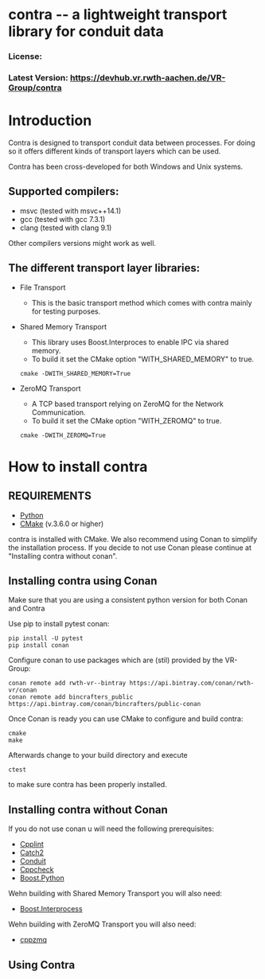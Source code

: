 # contra -- a lightweight transport library for conduit data

### License:
### Latest Version: https://devhub.vr.rwth-aachen.de/VR-Group/contra


# Introduction

Contra is designed to transport conduit data between processes.
For doing so it offers different kinds of transport layers which can be used.

Contra has been cross-developed for both Windows and Unix systems.

## Supported compilers:
  - msvc (tested with msvc++14.1) 
  - gcc (tested with gcc 7.3.1)
  - clang (tested with clang 9.1)
  
Other compilers versions might work as well. 

## The different transport layer libraries:
  - File Transport
     - This is the basic transport method which comes with contra mainly for testing purposes. 

  - Shared Memory Transport
    - This library uses Boost.Interproces to enable IPC via shared memory.
    - To build it set the CMake option "WITH_SHARED_MEMORY" to true.

    ```
    cmake -DWITH_SHARED_MEMORY=True
    ```      
  - ZeroMQ Transport
      - A TCP based transport relying on ZeroMQ for the Network Communication.
      - To build it set the CMake option "WITH_ZEROMQ" to true.

      ```
    cmake -DWITH_ZEROMQ=True
      ```

# How to install contra

## REQUIREMENTS
  - [Python](https://www.python.org/)
  - [CMake](https://cmake.org/) (v.3.6.0 or higher)

contra is installed with CMake.
We also recommend using Conan to simplify the installation process. If you decide to not use Conan please continue at "Installing contra without conan".

## Installing contra using Conan

Make sure that you are using a consistent python version for both Conan and Contra

Use pip to install pytest conan:
```
pip install -U pytest
pip install conan
```
Configure conan to use packages which are (stil) provided by the VR-Group:
```
conan remote add rwth-vr--bintray https://api.bintray.com/conan/rwth-vr/conan
conan remote add bincrafters_public https://api.bintray.com/conan/bincrafters/public-conan
```  
Once Conan is ready you can use CMake to configure and build contra:
```  
cmake
make
```  
Afterwards change to your build directory and execute
```
ctest
```
to make sure contra has been properly installed.  

## Installing contra without Conan

If you do not use conan u will need the following prerequisites:
- [Cpplint](https://github.com/google/styleguide/tree/gh-pages/cpplint)
- [Catch2](https://github.com/catchorg/Catch2)
- [Conduit](https://github.com/LLNL/conduit)
- [Cppcheck](https://sourceforge.net/projects/cppcheck/)
- [Boost.Python](https://www.boost.org/users/download/)

Wehn building with Shared Memory Transport you will also need:
- [Boost.Interprocess](https://www.boost.org/users/download/)

Wehn building with ZeroMQ Transport you will also need:
- [cppzmq](https://github.com/zeromq/cppzmq)


## Using Contra
